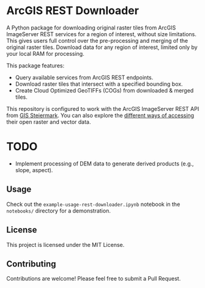 # ArcGIS REST Downloader

A Python package for downloading original raster tiles from ArcGIS ImageServer REST services for a region of interest, without size limitations.
This gives users full control over the pre-processing and merging of the original raster tiles. Download data for any region of interest, limited only by your local RAM for processing.

This package features:
- Query available services from ArcGIS REST endpoints.
- Download raster tiles that intersect with a specified bounding box.
- Create Cloud Optimized GeoTIFFs (COGs) from downloaded & merged tiles.

This repository is configured to work with the ArcGIS ImageServer REST API from [GIS Steiermark](https://gis.stmk.gv.at). You can also explore the [different ways of accessing](https://gis.stmk.gv.at/image/rest/services/OGD_DOP) their open raster and vector data.

# TODO
- Implement processing of DEM data to generate derived products (e.g., slope, aspect).

## Usage
Check out the `example-usage-rest-downloader.ipynb` notebook in the `notebooks/` directory for a demonstration.

## License

This project is licensed under the MIT License.

## Contributing

Contributions are welcome! Please feel free to submit a Pull Request.
